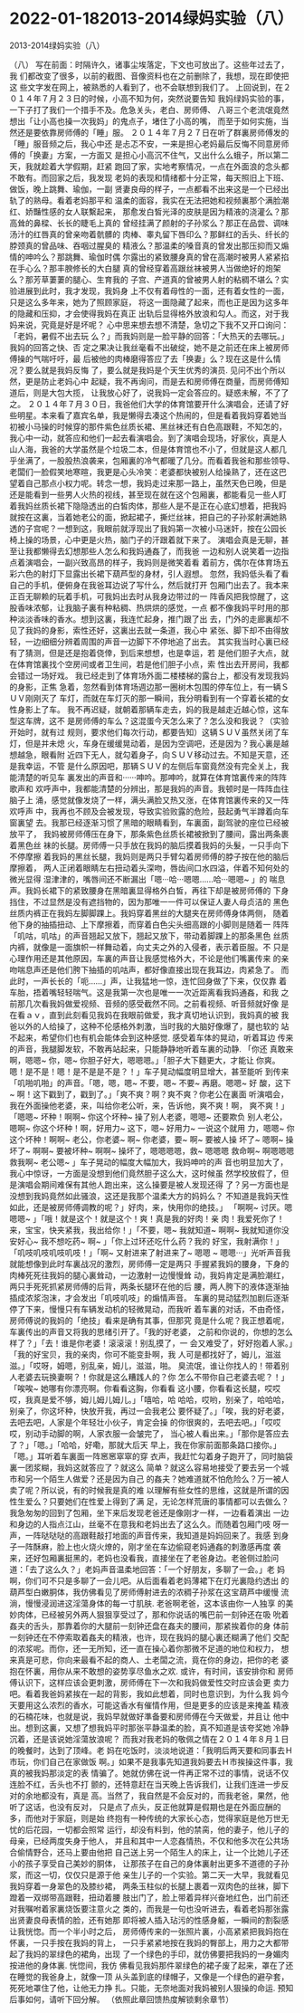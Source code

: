 # 2022-01-182013-2014绿妈实验（八）



2013-2014绿妈实验（八）



（八）
写在前面：时隔许久，诸事尘埃落定，下文也可放出了。这些年过去了，我 们都改变了很多，以前的截图、音像资料也在之前删除了，我想，现在即使把这 些文字发在网上，被熟悉的人看到了，也不会联想到我们了。
上回说到，在２０１４年７月２３日的时候，小高不知为何，突然说要告知 我妈绿妈实验的事，一下子打了我们一个措手不及。危急关头，老白、房师傅、 八哥三个老流氓竟然想出「让小高也操一次我妈」的鬼点子，堵住了小高的嘴， 而至于如何实施，当然还是要依靠房师傅的「睡」服。
２０１４年７月２７日在听了群裏房师傅发的「睡」服音频之后，我心中还 是忐忑不安，一来是担心老妈最后反悔不同意房师傅的「换妻」方案，一方面又 是担心小高沉不住气，又出什么么蛾子，所以第二天，我就趁着大学假期，赶紧 跑回了家，实地考察情况，一点在外面浪的念头都不敢有。而回家之后，我发现 老妈的表现和情绪都十分正常，每天照旧上下班、做饭，晚上跳舞、瑜伽，一副 贤妻良母的样子，一点都看不出来这是一个已经出轨了的熟母。看着老妈那平和 温柔的面容，我实在无法把她和视频裏那个满脸潮红、娇豔性感的女人联繫起来， 那愈发白皙光泽的皮肤是因为精液的浇灌么？那高耸的鼻樑、长长的睫毛上真的 曾经挂满了颜射的子孙浆么？那正在品尝、调味汤汁的红唇真的曾亲吻着骯髒的 肉棒、睾丸留下唇印么？那鲜红的舌头、纤长的脖颈真的曾品味、吞咽过腥臭的 精液么？那温柔的嗓音真的曾发出那压抑而又煽情的呻吟么？那跳舞、瑜伽时偶 尔露出的紧致腰身真的曾在高潮时被男人紧紧掐在手心么？那丰腴修长的大白腿 真的曾经穿着高跟丝袜被男人当做绝好的炮架么？那芳草萋萋的腿心、生育我的 子宫、产道真的曾被男人射的粘稠不堪么？实验进展到此时，我才发现，我妈身 上不仅有着母性的一面，还有着女性的一面，只是这么多年来，她为了照顾家庭， 将这一面隐藏了起来，而也正是因为这多年的隐藏和压抑，才会使得我妈在真正 出轨后显得格外放浪和勾人。而这，对于我妈来说，究竟是好是坏呢？
心中思来想去想不清楚，急切之下我不又开口询问：「老妈，暑假不出去玩 么？」而我妈则是一脸平静的回答：「大热天的去哪玩。」我妈的回答之快、否 定之果决让我丝毫看不出破绽，她不是之前还在床上被房师傅操的气喘吁吁，最 后被他的肉棒磨得答应了去「换妻」么？现在这是什么情况？要么就是我妈反悔 了，要么就是我妈是个天生优秀的演员. 见问不出个所以然，更是防止老妈心中 起疑，我不再询问，而是去和房师傅在商量，而房师傅知道后，则是大包大揽， 让我放心好了，说我妈一定会答应的。疑惑未解，不了了之。
２０１４年７月３０日，我爸他们大学的体育馆要开什么演唱会，还请了好 些明星。本来看了嘉宾名单，我是懒得去凑这个热闹的，但是看着我妈穿着她当 初被小马操的时候穿的那件紫色丝质长裙、黑丝袜还有白色高跟鞋，不知怎的， 我心中一动，就答应和他们一起去看演唱会。到了演唱会现场，好家伙，真是人 山人海，我爸的大学虽然是个垃圾二本，但是体育馆也不小了，但就是这人都几 乎坐满了，一股股热浪袭来，包厢裏的冷气都暖了几分。而看着我爸和那些领导、 老闆们一脸假笑地寒暄，我更是心头冷笑：老婆都快被别人给操熟了，还在这巴 望着自己那点小权力呢。转念一想，我妈走过来那一路上，虽然天色已晚，但是 还是能看到一些男人火热的视线，甚至现在就在这个包厢裏，都能看见一些人盯 着我妈丝质长裙下隐隐透出的白皙肉体，那些人是不是正在心底幻想着，把我妈 就按在这裏，当着她老公的面，掀起裙子，撕烂丝袜，把自己的子孙浆射满她熟 透的子宫呢？一想到这，我眼前就浮现出了我妈第一次被小马迷奸，按在公园长 椅上操的场景，心中更是火热，脑门子的汗跟着就下来了。
演唱会真是无聊，甚至让我都懒得去幻想那些人怎么和我妈通姦了，而我爸 一边和别人说笑着一边指点着演唱会，一副兴致高昂的样子，我妈则是微笑着看 着前方，偶尔在体育场五彩六色的射灯下显露出长裙下葫芦型的身材，引人遐想。 忽然，我妈低头看了看自己的手机，便俯身在我爸耳边说了写什么，然后就打开 包厢门出去了。我本来正百无聊赖的玩着手机，可我妈出去时从我身边带过的一 阵香风把我惊醒了，这股香味浓郁，让我脑子裏有种粘稠、热烘烘的感觉，一点 都不像我妈平时用的那种淡淡香味的香水。想到这裏，我连忙起身，推门跟了出 去，门外的走廊裏却不见了我妈的身影，索性还好，这裏出去就一条道，我心中 紧张、脚下却不由得放轻，一边细细分辨着周围的声音一边脚下不停地追了出去。 其实我当时心裏已经有了猜测，但是还是抱着侥倖，到后来想想，也是幸运，若 是他们胆子大点，就在体育馆裏找个空房间或者卫生间，若是他们胆子小点，索 性出去开房间，我都会错过一场好戏。
我已经走到了体育场外面二楼楼梯的露台上，都没有发现我妈的身影，正焦 急着，忽然看到体育场週边那一圈树木包围的停车位上，有一辆ＳＵＶ刚刚灭了 车灯，而就在车灯灭的那一瞬间，我分明看到有一个穿着长裙的女性身影上了车。 我不再迟疑，就朝着那辆车走去，妈的我是越走近越心惊，这车型这车牌，这不 是房师傅的车么？这混蛋今天怎么来了？怎么没和我说？（实验开始时，就有过 规则，要求他们每次行动，都要告知）这辆ＳＵＶ虽然关闭了车灯，但是并未熄 火，车身在缓缓晃动着，是因为空调吧，还是因为？我心裏是越想越急，眼看附 近四下无人，就勾着身子，向ＳＵＶ移动过去。不知是天意，还是我幸运，不管 是什么原因吧，那辆ＳＵＶ的左侧后车窗竟然没有完全关上，我能清楚的听见车 裏发出的声音和······呻吟。那呻吟，就算在体育馆裏传来的阵阵歌声和 欢呼声中，我都能清楚的分辨出，那是我妈的声音。我顿时是一阵阵血往脑子上 涌，感觉就像发烧了一样，满头满脸又热又涨，在体育馆裏传来的又一阵欢呼声 中，我再也不顾及会被发现，导致实验败露的危险，鼓起勇气半蹲着向车窗裏望 去。我那已经逐渐习惯了黑暗的眼睛看到，车裏面，副驾驶的座位已经被放平了， 我妈被房师傅压在身下，那条紫色丝质长裙被掀到了腰间，露出两条裹着黑色丝 袜的长腿。房师傅一只手放在我妈的脑后摸着我妈的头髮，一只手向下不停摩擦 着我妈的黑丝长腿，我妈则是两只手臂勾着房师傅的脖子按在他的脑后摩擦着， 两人正闭着眼睛左右扭动着头深吻，唇齿间口水四溢，伴着不知何处的微光显得 湿津津的，嘴唇间还不断漏出「嗯···哈···嗯嗯……哈···嗯嗯~ 」的 喘息声。我妈长裙下的紧致腰身在黑暗裏显得格外白皙，再往下却是被房师傅的 下身挡住，不过显然是没有遮挡物的，因为那唯一一件可以保证人妻人母贞洁的 黑色丝质内裤正在我妈左脚脚踝上。我妈穿着黑丝的大腿夹在房师傅身体两侧， 随着他下身的抽插扭动、上下摩擦着，而穿着白色尖头细高跟的小脚则是随着一 阵阵「叽咕，叽咕」的声音翘起又放下，翘起又放下，带动着脚踝上的那条黑色 丝质内裤，就像是一面旗帜一样舞动着，向丈夫之外的入侵者，表示着臣服。不 只是心理作用还是其他原因，车裏的声音让我感觉格外大，不论是他们嘴裏传来 的亲吻喘息声还是他们胯下抽插的叽咕声，都好像直接出现在我耳边，肉紧急了。 而此时，一声长长的「呃……」声，让我猛地一惊，连忙回身做了下来，仅仅靠 着车胎，捂着嘴轻轻喘气。这是我第一次也是唯一一次近距离看我妈通姦，和我 之前那几次看我妈做爱视频、音频的感受截然不同。之前看视频、听音频就好像 是在看ａｖ，直到此刻看见我妈在我眼前做爱，我才真切地认识到，我妈真的被 我爸以外的人给操了，这种不伦感格外刺激，当时我的大脑好像爆了，腿也软的 站不起来，希望你们也有机会能体会到这种感觉. 感受着车体的晃动，听着耳边 传来的声音，我腿脚发软，不敢再站起来，只能静静地听着车裏的动静. 「你还 真敢来啊，嗯嗯~ 你，嗯~ 你胆子好大，嗯嗯嗯。」「胆子大下麵更大，才能让 你爽。嗯！是不是！嗯！是不是是不是？！」车子晃动幅度明显增大，甚至能听 到传来「叽啪叽啪」的声音。「嗯，嗯，嗯~ 不要，嗯~ 不要~ 再磨。嗯嗯~ 好 酸，这下~ 啊！这下戳到了，戳到了。」「爽不爽？啊？爽不爽？你老公在裏面 听演唱会，我在外面操他老婆，来，叫给你老公听，来，告诉他，爽不爽！啊， 爽不爽！」「嗯嗯~ 坏种！啊啊~ 你这个坏种~ 操了别人老婆，嗯嗯~ 还要欺负 别人老公，嗯啊~ 你这个坏种！啊，好用力~ 这下，嗯~ 好用力~ 一说这个就用 力，嗯嗯~ 你这个坏种！啊啊~ 老公，你老婆~ 啊~ 你老婆，要~ 啊~ 要被人操 坏了~ 嗯啊~ 操坏了~ 啊啊~ 要被坏种~ 啊啊~ 操坏了，嗯嗯嗯嗯，救~ 嗯嗯嗯 救命啊~ 啊嗯嗯嗯救我啊~ 老公嗯~ 」车子晃动的幅度大幅加大，我妈呻吟的声 音也明显加大了，我心中惊讶，一方面是没想到他们竟然胆子这么大，这时候虽 然学校放假了，但是演唱会期间难保有其他人跑出来，这么操要是被人发现还得 了？另一方面也是没想到我妈竟然如此骚浪，这还是我那个温柔大方的妈妈么？ 不知道是我妈天性如此，还是被房师傅调教的呢？」好肉，来，快用你的绝技。」 「啊啊~ 讨厌。嗯嗯嗯~ 」「哦！就是这个！就是这个！爽！真是我的好肉！亲 肉！我爱死你了！来，宝宝，快夹紧我，我出给你！」「不要，嗯~ 我就知道~ 啊啊~ 我就知道你没安好心~ 我不想吃药~ 啊~ 」「你上过环还吃什么药？我的 好宝，我射满你！」「叽吱叽吱叽吱叽吱！」「啊~ 又射进来了射进来了~ 嗯嗯 ~ 嗯嗯···」光听声音我就能想像到此时车裏战况的激烈，房师傅一定是两只 手握紧我妈的腰身，下身的肉棒死死往我妈的腿心裏耸动，一边激射一边慢慢耸 动，我妈肯定是满脸潮红，两只手死死抓紧房师傅的后背，两条长腿环在他的后 腰，两人胯下的液体逐渐抽插成浓浆泡沫，才会发出「叽吱叽吱」的煽情声音。 车裏的晃动猛烈加剧后逐渐停了下来，慢慢只有车辆发动机的轻微晃动，而我听 着车裏的对话，不由奇怪，房师傅说的我妈的「绝技」看来是确有其事，但那究 竟是什么呢？我正想着呢，车裏传出的声音又将我的思绪引开了。「我的好老婆， 之前和你说的，你想的怎么样了？」「去！谁是你老婆！滚滚滚！别乱摸了，一 会又难受了，好好抱着人家。」「我的好宝贝，我的亲肉，你可不能变卦啊，我 人可是都找好了，姆儿，滋滋滋。」「哎呀，姆嗯，别乱亲，姆儿，滋滋，啪。 臭流氓，谁让你找人的！带着别人老婆去玩换妻啊？！你就是这么糟践人的？你 怎么不带你自己老婆去呢？！」「唉唉~ 她哪有你漂亮啊。你看看这胸，你看看 这小腰，你看看这长腿，哎哎哎，我真是爱不够，姆儿姆儿姆儿。」「嘻哈，哈 哈哈，哎哟，别亲了，哈哈哈，别亲了，你这坏种，快放开我，再过一会我老公 要怀疑了。」「唉，我的好老婆，去吧去吧，人家是个年轻壮小伙子，肯定会操 的你很爽的，去吧去吧。」「哎哎哎，别动手动脚的啊，人家衣服一会皱完了， 当心被人看出来。」「那你是答应去了？」「嗯。」「哈哈，好嘞，那就大后天 早上，我在你家前面那条路口接你。」「嗯。」耳听着车裏面一阵窸窸窣窣的穿 衣声，我赶忙勾着身子跑开了，同时脑袋裏一团浆糊，我妈这就答应了？就这么 简单？就这么容易地接受了要去另一个城市和另一个陌生人做爱？还是因为自己 的姦夫？她难道就不怕危险么？万一被人卖了呢？所以说，有的时候我是真的难 以理解有些女性的思维，这就是所谓的因性生爱么？只要她们在性爱上得到了满 足，无论怎样荒唐的事情都可以去做么？
我急匆匆的回到了包厢，坐下来后发现老爸还是像刚才一样，一边看着演出 一边和身边的人指点江山，丝毫不在意我和老妈出去了这么久。而随着包厢门吱 呀一声，一阵哒哒哒的高跟鞋敲打地面的声音传来，我知道是妈妈回来了。我感 到身子一阵酥麻，脸上也火烧火燎的，刚才坐在车边偷窥老妈通姦的刺激感再度 袭来，还好包厢裏挺黑的，老妈也没看我，直接坐在了老爸身边。老爸侧过脸问 道：「去了这么久？」老妈声音温柔地回答：「一个好朋友，多聊了一会。」老 妈啊，你们可不只是多聊了一会儿吧。从后面看着老妈薄裙下在灯光裏隐约透出 的葫芦型白嫩胴体，我仿佛看见了房师傅射进去的浓稠子孙浆在这宝葫芦中缓慢 流淌，慢慢浸润进这淫蕩身体的每一寸肌肤. 老爸啊老爸，这本该由你一人独享 的美妙肉体，已经被另外两人狠狠享受过了，那和你说话的嘴巴前一刻钟还在吸 吮着姦夫的舌头，那靠着你的大腿前一刻钟还盘在姦夫的腰间，那紧挨着你的身 体前一刻钟还在不停索取着姦夫的精液，也许，现在我妈的腿心裏还糊满了他们 交配的浓浆呢。而你，还一无所知，还一直在操心着你那微不足道的地位和权力， 想来真是可悲，你向来最看不起的商人、土老闆之流，竟在你的身边，把你的老 婆抱在怀裏，用你从来不敢想的姿势享尽鱼水之欢. 或许，有时间，该安排你和 房师傅认识下，这样应该会更刺激，房师傅在下一次和我妈做爱性交时应该会更 卖力吧。看着我爸妈紧挨在一起的背影，我如此想着，同时也意识到，为什么我 妈今天要用这么浓烈的香水，可能这香水有催情作用，但是更多的应该是来掩盖 精液的石楠花味，也就是说，我妈早就做好準备要和房师傅在今天做爱，并且让 他中出。想到这裏，又想了想我妈平时那张平静温柔的脸，真不知道是该夸奖她 冷静沉着，还是该说她淫蕩放浪呢？
而我对我老妈的敬佩之情在２０１４年８月１日的晚餐时，达到了顶峰。老 妈在吃饭时，淡淡地说道：「我明后两天要和同事去Ｈ市玩，你们自己在家做饭 啊。」如果不是我事先知道我妈要去Ｈ市挨操这件事，我真的被我妈那淡定的表 情骗了。她就仿佛在说一件再正常不过的事情，说话不仅连脸不红，舌头也不打 颤的，还特意赶在当天晚上告诉我们，让我们连进一步反对的余地都没有，真是 高。当然了，我自然是不会反对的，而我老爸，果然，他听了这话，也没有反对， 只是点了点头，反正他就算是假期也是在外面应酬的多，而他对于家庭，则是始 终抱有一种传统的大家长心态，觉得家庭是他万世无忧的后花园，一切都会照常 运行，却没有料到，他的禁脔，他的妻子，他儿子的母亲，已经两度失身于他人， 并且和其中一人恋姦情热，不仅和他多次在公共场合偷情野合，还马上要由他把 自己送上另一个陌生人的床上，让一个比她儿子还小的孩子享受自己美妙的胴体， 让那孩子在自己的身体裏射出更多不道德的子孙浆，而这一切，仅仅只是源于他 亲生儿子的一个实验。第二天一大早，我就看见我妈穿着一身翠色的及膝纱裙， 两条玉柱似的长腿上裹着一双肉色的丝袜，脚下蹬着一双绑带高跟鞋，扭动着腰 肢出门了，脸上带着异样兴奋地红色，出门前还对我嘱咐着家裏烧饭要注意火之 类的，而我是一句也没听进去，看着老妈那张露出贤妻良母表情的脸，还有她那 即将被人插入玷污的性感身躯，一瞬间的割裂感让我恍惚。而一个半小时之后， 房师傅传来的一张照片裏，小高紧紧把我妈抱在怀裏，一只手按在我妈的背上， 一只手紧紧地按在我妈的臀部上，用力之大都带起了我妈的翠绿色的裙角，出现 了一个绿色的手印，就仿佛要把我妈的一身媚肉按进他的身体裏. 恍惚间，我仿 佛看见我妈那件翠绿色的裙子废了起来，罩在了还在睡觉的我爸身上，就像一顶 从头盖到底的绿帽子，又像是一个绿色的避孕套，死死地罩住了他，让他无力挣 扎。只能，无奈地面对我妈被别人狠操的命运. 预知后事如何，请听下回分解。 （依照此章回馈热度解锁剩余章节）


